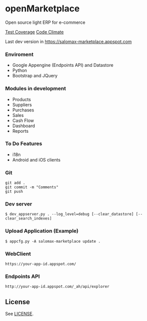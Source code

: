 # openMarketplace
Open source light ERP for e-commerce

[Test Coverage](https://codeclimate.com/github/salomax/openMarketplace/badges/coverage.svg)
[Code Climate](https://codeclimate.com/github/salomax/openMarketplace/badges/gpa.svg)

Last dev version in https://salomax-marketplace.appspot.com

### Enviroment

- Google Appengine (Endpoints API) and Datastore
- Python
- Bootstrap and JQuery

### Modules in development
- Products
- Suppliers
- Purchases
- Sales
- Cash Flow
- Dashboard
- Reports

### To Do Features
- i18n
- Android and iOS clients

### Git

	git add .
	git commit -m "Comments"
	git push

### Dev server

	$ dev_appserver.py . --log_level=debug [--clear_datastore] [--clear_search_indexes]

### Upload Application (Example)

	$ appcfg.py -A salomax-marketplace update .

### WebClient

	https://your-app-id.appspot.com/

### Endpoints API

	http://your-app-id.appspot.com/_ah/api/explorer
	
## License

See [LICENSE](https://github.com/salomax/openMarketplace/blob/master/LICENSE).	

